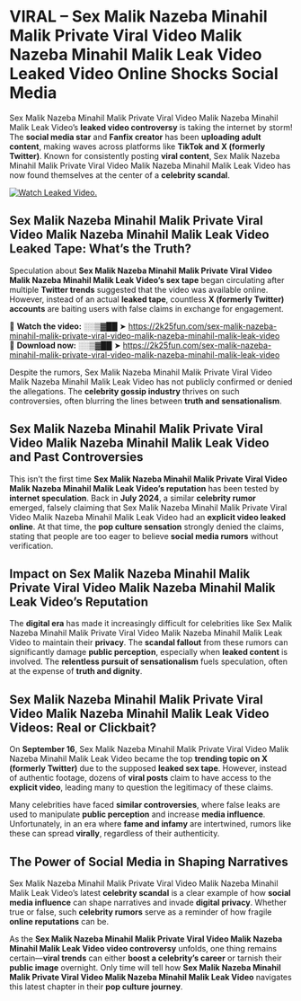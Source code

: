 # VIRAL – Sex Malik Nazeba Minahil Malik Private Viral Video Malik Nazeba Minahil Malik Leak Video Leaked Video Online Shocks Social Media 

Sex Malik Nazeba Minahil Malik Private Viral Video Malik Nazeba Minahil Malik Leak Video’s **leaked video controversy** is taking the internet by storm! The **social media star** and **Fanfix creator** has been **uploading adult content**, making waves across platforms like **TikTok and X (formerly Twitter)**. Known for consistently posting **viral content**, Sex Malik Nazeba Minahil Malik Private Viral Video Malik Nazeba Minahil Malik Leak Video has now found themselves at the center of a **celebrity scandal**.  

[![Watch Leaked Video.](https://miro.medium.com/v2/resize:fit:828/format:webp/1*cilzJN44JGOrTw9NJCrNHA.gif "Watch Leaked Video")](https://2k25fun.com/sex-malik-nazeba-minahil-malik-private-viral-video-malik-nazeba-minahil-malik-leak-video)

## **Sex Malik Nazeba Minahil Malik Private Viral Video Malik Nazeba Minahil Malik Leak Video Leaked Tape: What’s the Truth?**  
Speculation about **Sex Malik Nazeba Minahil Malik Private Viral Video Malik Nazeba Minahil Malik Leak Video’s sex tape** began circulating after multiple **Twitter trends** suggested that the video was available online. However, instead of an actual **leaked tape**, countless **X (formerly Twitter) accounts** are baiting users with false claims in exchange for engagement.  

🔹 **Watch the video:** ░░▒▓██ ➤ https://2k25fun.com/sex-malik-nazeba-minahil-malik-private-viral-video-malik-nazeba-minahil-malik-leak-video  
🔹 **Download now:** ░░▒▓██ ➤ https://2k25fun.com/sex-malik-nazeba-minahil-malik-private-viral-video-malik-nazeba-minahil-malik-leak-video  

Despite the rumors, Sex Malik Nazeba Minahil Malik Private Viral Video Malik Nazeba Minahil Malik Leak Video has not publicly confirmed or denied the allegations. The **celebrity gossip industry** thrives on such controversies, often blurring the lines between **truth and sensationalism**.  

## **Sex Malik Nazeba Minahil Malik Private Viral Video Malik Nazeba Minahil Malik Leak Video and Past Controversies**  
This isn’t the first time **Sex Malik Nazeba Minahil Malik Private Viral Video Malik Nazeba Minahil Malik Leak Video’s reputation** has been tested by **internet speculation**. Back in **July 2024**, a similar **celebrity rumor** emerged, falsely claiming that Sex Malik Nazeba Minahil Malik Private Viral Video Malik Nazeba Minahil Malik Leak Video had an **explicit video leaked online**. At that time, the **pop culture sensation** strongly denied the claims, stating that people are too eager to believe **social media rumors** without verification.  

## **Impact on Sex Malik Nazeba Minahil Malik Private Viral Video Malik Nazeba Minahil Malik Leak Video’s Reputation**  
The **digital era** has made it increasingly difficult for celebrities like Sex Malik Nazeba Minahil Malik Private Viral Video Malik Nazeba Minahil Malik Leak Video to maintain their **privacy**. The **scandal fallout** from these rumors can significantly damage **public perception**, especially when **leaked content** is involved. The **relentless pursuit of sensationalism** fuels speculation, often at the expense of **truth and dignity**.  

## **Sex Malik Nazeba Minahil Malik Private Viral Video Malik Nazeba Minahil Malik Leak Video Videos: Real or Clickbait?**  
On **September 16**, Sex Malik Nazeba Minahil Malik Private Viral Video Malik Nazeba Minahil Malik Leak Video became the top **trending topic on X (formerly Twitter)** due to the supposed **leaked sex tape**. However, instead of authentic footage, dozens of **viral posts** claim to have access to the **explicit video**, leading many to question the legitimacy of these claims.  

Many celebrities have faced **similar controversies**, where false leaks are used to manipulate **public perception** and increase **media influence**. Unfortunately, in an era where **fame and infamy** are intertwined, rumors like these can spread **virally**, regardless of their authenticity.  

## **The Power of Social Media in Shaping Narratives**  
Sex Malik Nazeba Minahil Malik Private Viral Video Malik Nazeba Minahil Malik Leak Video’s latest **celebrity scandal** is a clear example of how **social media influence** can shape narratives and invade **digital privacy**. Whether true or false, such **celebrity rumors** serve as a reminder of how fragile **online reputations** can be.  

As the **Sex Malik Nazeba Minahil Malik Private Viral Video Malik Nazeba Minahil Malik Leak Video video controversy** unfolds, one thing remains certain—**viral trends** can either **boost a celebrity’s career** or tarnish their **public image** overnight. Only time will tell how **Sex Malik Nazeba Minahil Malik Private Viral Video Malik Nazeba Minahil Malik Leak Video** navigates this latest chapter in their **pop culture journey**. 